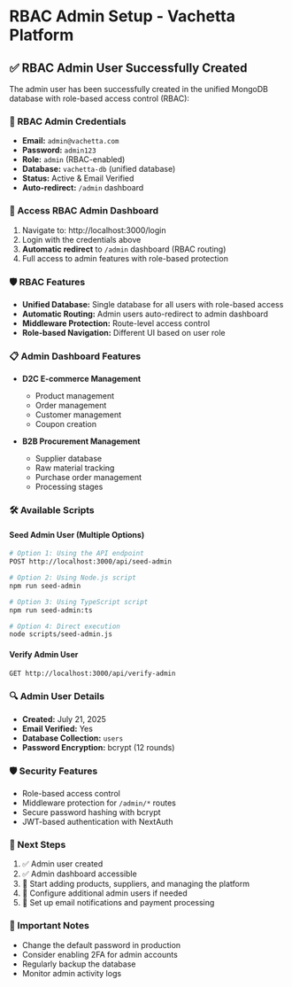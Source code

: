 # RBAC Admin Setup - Vachetta Platform

## ✅ RBAC Admin User Successfully Created

The admin user has been successfully created in the unified MongoDB database with role-based access control (RBAC):

### 🔐 RBAC Admin Credentials
- **Email:** `admin@vachetta.com`
- **Password:** `admin123`
- **Role:** `admin` (RBAC-enabled)
- **Database:** `vachetta-db` (unified database)
- **Status:** Active & Email Verified
- **Auto-redirect:** `/admin` dashboard

### 🚀 Access RBAC Admin Dashboard
1. Navigate to: http://localhost:3000/login
2. Login with the credentials above
3. **Automatic redirect** to `/admin` dashboard (RBAC routing)
4. Full access to admin features with role-based protection

### 🛡️ RBAC Features
- **Unified Database:** Single database for all users with role-based access
- **Automatic Routing:** Admin users auto-redirect to admin dashboard
- **Middleware Protection:** Route-level access control
- **Role-based Navigation:** Different UI based on user role

### 📋 Admin Dashboard Features
- **D2C E-commerce Management**
  - Product management
  - Order management  
  - Customer management
  - Coupon creation

- **B2B Procurement Management**
  - Supplier database
  - Raw material tracking
  - Purchase order management
  - Processing stages

### 🛠️ Available Scripts

#### Seed Admin User (Multiple Options)
```bash
# Option 1: Using the API endpoint
POST http://localhost:3000/api/seed-admin

# Option 2: Using Node.js script
npm run seed-admin

# Option 3: Using TypeScript script  
npm run seed-admin:ts

# Option 4: Direct execution
node scripts/seed-admin.js
```

#### Verify Admin User
```bash
GET http://localhost:3000/api/verify-admin
```

### 🔍 Admin User Details
- **Created:** July 21, 2025
- **Email Verified:** Yes
- **Database Collection:** `users`
- **Password Encryption:** bcrypt (12 rounds)

### 🛡️ Security Features
- Role-based access control
- Middleware protection for `/admin/*` routes
- Secure password hashing with bcrypt
- JWT-based authentication with NextAuth

### 📝 Next Steps
1. ✅ Admin user created
2. ✅ Admin dashboard accessible
3. 🔄 Start adding products, suppliers, and managing the platform
4. 🔄 Configure additional admin users if needed
5. 🔄 Set up email notifications and payment processing

### 🚨 Important Notes
- Change the default password in production
- Consider enabling 2FA for admin accounts
- Regularly backup the database
- Monitor admin activity logs
